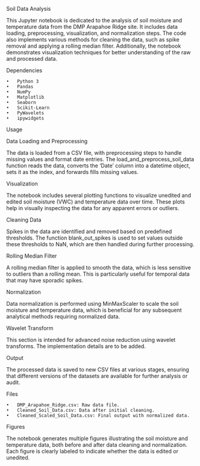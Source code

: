 Soil Data Analysis

This Jupyter notebook is dedicated to the analysis of soil moisture and temperature data from the DMP Arapahoe Ridge site. It includes data loading, preprocessing, visualization, and normalization steps. The code also implements various methods for cleaning the data, such as spike removal and applying a rolling median filter. Additionally, the notebook demonstrates visualization techniques for better understanding of the raw and processed data.

Dependencies

	•	Python 3
	•	Pandas
	•	NumPy
	•	Matplotlib
	•	Seaborn
	•	Scikit-Learn
	•	PyWavelets
	•	ipywidgets

Usage

Data Loading and Preprocessing

The data is loaded from a CSV file, with preprocessing steps to handle missing values and format date entries. The load_and_preprocess_soil_data function reads the data, converts the ‘Date’ column into a datetime object, sets it as the index, and forwards fills missing values.

Visualization

The notebook includes several plotting functions to visualize unedited and edited soil moisture (VWC) and temperature data over time. These plots help in visually inspecting the data for any apparent errors or outliers.

Cleaning Data

Spikes in the data are identified and removed based on predefined thresholds. The function blank_out_spikes is used to set values outside these thresholds to NaN, which are then handled during further processing.

Rolling Median Filter

A rolling median filter is applied to smooth the data, which is less sensitive to outliers than a rolling mean. This is particularly useful for temporal data that may have sporadic spikes.

Normalization

Data normalization is performed using MinMaxScaler to scale the soil moisture and temperature data, which is beneficial for any subsequent analytical methods requiring normalized data.

Wavelet Transform

This section is intended for advanced noise reduction using wavelet transforms. The implementation details are to be added.

Output

The processed data is saved to new CSV files at various stages, ensuring that different versions of the datasets are available for further analysis or audit.

Files

	•	DMP_Arapahoe_Ridge.csv: Raw data file.
	•	Cleaned_Soil_Data.csv: Data after initial cleaning.
	•	Cleaned_Scaled_Soil_Data.csv: Final output with normalized data.

Figures

The notebook generates multiple figures illustrating the soil moisture and temperature data, both before and after data cleaning and normalization. Each figure is clearly labeled to indicate whether the data is edited or unedited.
